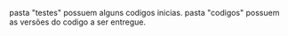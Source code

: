 pasta "testes" possuem alguns codigos inicias.
pasta "codigos" possuem as versões do codigo a ser entregue.
